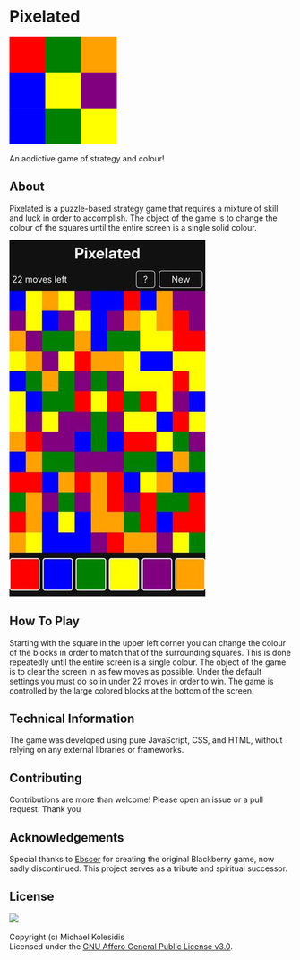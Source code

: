 # Pixelated

![Pixelated Logo](./assets/android-chrome-192x192.png)

An addictive game of strategy and colour!

## About

Pixelated is a puzzle-based strategy game that requires a mixture of skill and luck in order to accomplish. The object of the game is to change the colour of the squares until the entire screen is a single solid colour.

![Screenshot](./screenshots/screenshot-small.jpeg)

## How To Play

Starting with the square in the upper left corner you can change the colour of the blocks in order to match that of the surrounding squares. This is done repeatedly until the entire screen is a single colour. The object of the game is to clear the screen in as few moves as possible. Under the default settings you must do so in under 22 moves in order to win. The game is controlled by the large colored blocks at the bottom of the screen.

## Technical Information

The game was developed using pure JavaScript, CSS, and HTML, without relying on any external libraries or frameworks.

## Contributing

Contributions are more than welcome! Please open an issue or a pull request. Thank you

## Acknowledgements

Special thanks to [Ebscer](https://ebscer.com/) for creating the original Blackberry game, now sadly discontinued. This project serves as a tribute and spiritual successor.

## License

<a href="https://www.gnu.org/licenses/agpl-3.0.html"><img src="https://upload.wikimedia.org/wikipedia/commons/0/06/AGPLv3_Logo.svg" height="100px" /></a>

Copyright (c) Michael Kolesidis  
Licensed under the [GNU Affero General Public License v3.0](https://www.gnu.org/licenses/agpl-3.0.html).
